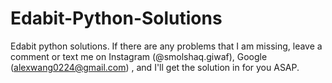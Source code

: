 # Edabit-Python-Solutions
Edabit python solutions.
If there are any problems that I am missing, leave a comment or text me on Instagram (@smolshaq.giwaf), Google (alexwang0224@gmail.com) , and I'll get the solution in for you ASAP.
